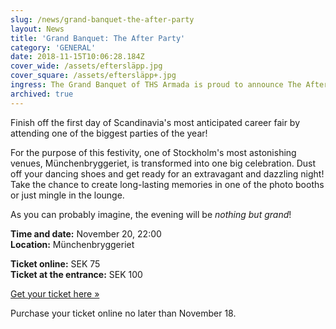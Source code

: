 ```yaml
---
slug: /news/grand-banquet-the-after-party
layout: News
title: 'Grand Banquet: The After Party'
category: 'GENERAL'
date: 2018-11-15T10:06:28.184Z
cover_wide: /assets/eftersläpp.jpg
cover_square: /assets/eftersläpp+.jpg
ingress: The Grand Banquet of THS Armada is proud to announce The After Party!
archived: true
---
```


Finish off the first day of Scandinavia's most anticipated career fair by attending one of the biggest parties of the year!

For the purpose of this festivity, one of Stockholm's most astonishing venues, Münchenbryggeriet, is transformed into one big celebration. Dust off your dancing shoes and get ready for an extravagant and dazzling night! Take the chance to create long-lasting memories in one of the photo booths or just mingle in the lounge.

As you can probably imagine, the evening will be _nothing but grand_!

**Time and date:** November 20, 22:00\
**Location:** Münchenbryggeriet

**Ticket online:** SEK 75\
**Ticket at the entrance:** SEK 100

[Get your ticket here »](https://ais.armada.nu/banquet/afterparty)

Purchase your ticket online no later than November 18.
